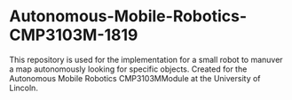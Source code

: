 # Autonomous-Mobile-Robotics-CMP3103M-1819

This repository is used for the implementation for a small robot to manuver a map autonomously looking for specific objects.
Created for the Autonomous Mobile Robotics CMP3103MModule at the University of Lincoln.
